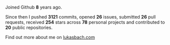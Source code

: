 Joined Github **8** years ago.

Since then I pushed **3121** commits, opened **26** issues, submitted **26** pull requests, received **254** stars across **78** personal projects and contributed to **20** public repositories.

Find out more about me on [lukasbach.com](https://lukasbach.com)
